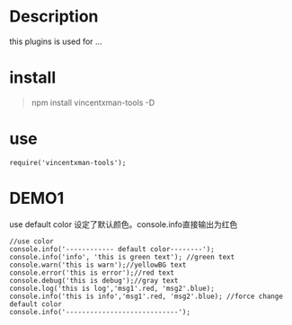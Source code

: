 # Description
this plugins is used for ...
# install
> npm install vincentxman-tools -D

# use
``
require('vincentxman-tools');
``
# DEMO1
use default color
设定了默认颜色。console.info直接输出为红色
````
//use color
console.info('------------ default color--------');
console.info('info', 'this is green text'); //green text
console.warn('this is warn');//yellowBG text
console.error('this is error');//red text
console.debug('this is debug');//gray text
console.log('this is log','msg1'.red, 'msg2'.blue);
console.info('this is info','msg1'.red, 'msg2'.blue); //force change default color
console.info('----------------------------');
````
